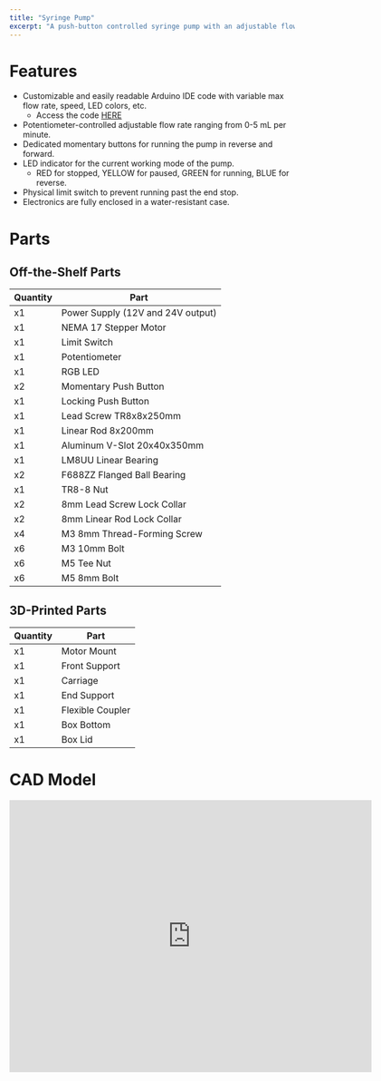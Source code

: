 ```yaml
---
title: "Syringe Pump"
excerpt: "A push-button controlled syringe pump with an adjustable flow rate."
---
```


# Features

* Customizable and easily readable Arduino IDE code with variable max flow rate, speed, LED colors, etc.
  * Access the code [HERE](https://github.com/wal627/Syringe-Pump/blob/main/Syringe_pot.ino)
* Potentiometer-controlled adjustable flow rate ranging from 0-5 mL per minute.
* Dedicated momentary buttons for running the pump in reverse and forward.
* LED indicator for the current working mode of the pump. 
  * RED for stopped, YELLOW for paused, GREEN for running, BLUE for reverse.
* Physical limit switch to prevent running past the end stop.
* Electronics are fully enclosed in a water-resistant case.

# Parts

## Off-the-Shelf Parts

| Quantity | Part                              |
|----------|-----------------------------------|
| x1       | Power Supply (12V and 24V output) |
| x1       | NEMA 17 Stepper Motor             |
| x1       | Limit Switch                      |
| x1       | Potentiometer                     |
| x1       | RGB LED                           |
| x2       | Momentary Push Button             |
| x1       | Locking Push Button               |
| x1       | Lead Screw TR8x8x250mm            |
| x1       | Linear Rod 8x200mm                |
| x1       | Aluminum V-Slot 20x40x350mm       |
| x1       | LM8UU Linear Bearing              |
| x2       | F688ZZ Flanged Ball Bearing       |
| x1       | TR8-8 Nut                         |
| x2       | 8mm Lead Screw Lock Collar        |
| x2       | 8mm Linear Rod Lock Collar        |
| x4       | M3 8mm Thread-Forming Screw       |
| x6       | M3 10mm Bolt                      |
| x6       | M5 Tee Nut                        |
| x6       | M5 8mm Bolt                       |

## 3D-Printed Parts

| Quantity | Part             |
|----------|------------------|
| x1       | Motor Mount      |
| x1       | Front Support    |
| x1       | Carriage         |
| x1       | End Support      |
| x1       | Flexible Coupler |
| x1       | Box Bottom       |
| x1       | Box Lid          |


# CAD Model
<iframe src="https://vanderbilt643.autodesk360.com/shares/public/SH512d4QTec90decfa6e6972764160d20dbe?mode=embed" width="640" height="480" allowfullscreen="true" webkitallowfullscreen="true" mozallowfullscreen="true"  frameborder="0"></iframe>
